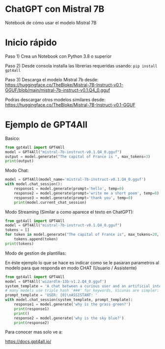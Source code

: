 # ChatGPT con Mistral 7B
Notebook de cómo usar el modelo Mistral 7B 

# Inicio rápido
Paso 1)
Crea un Notebook con Python 3.8 o superior

Paso 2)
Desde consola installa las librerias requeridas usando:
`pip install gpt4all`

Paso 3)
Descarga el modelo Mistral 7b desde:
https://huggingface.co/TheBloke/Mistral-7B-Instruct-v0.1-GGUF/blob/main/mistral-7b-instruct-v0.1.Q4_0.gguf

Podras descargar otros modelos similares desde:
https://huggingface.co/TheBloke/Mistral-7B-Instruct-v0.1-GGUF

# Ejemplo de GPT4All
Basico:

```python
from gpt4all import GPT4All
model = GPT4All("mistral-7b-instruct-v0.1.Q4_0.gguf")
output = model.generate("The capital of France is ", max_tokens=3)
print(output)
```

Modo Chat:

```python
model = GPT4All(model_name='mistral-7b-instruct-v0.1.Q4_0.gguf')
with model.chat_session():
    response1 = model.generate(prompt='hello', temp=0)
    response2 = model.generate(prompt='write me a short poem', temp=0)
    response3 = model.generate(prompt='thank you', temp=0)
    print(model.current_chat_session)
```

Modo Streaming (Similar a como aparece el texto en ChatGPT):

```python
from gpt4all import GPT4All
model = GPT4All("mistral-7b-instruct-v0.1.Q4_0.gguf")
tokens = []
for token in model.generate("The capital of France is", max_tokens=20, streaming=True):
    tokens.append(token)
print(tokens)
```

Modo de gestion de plantillas:

En éste ejemplo lo que se hace es indicar como se le pasaran parametros al modelo para que responda en modo CHAT (Usuario / Assistente)

```python
from gpt4all import GPT4All
model = GPT4All('wizardlm-13b-v1.2.Q4_0.gguf')
system_template = 'A chat between a curious user and an artificial intelligence assistant.'
# many models use triple hash '###' for keywords, Vicunas are simpler:
prompt_template = 'USER: {0}\nASSISTANT: '
with model.chat_session(system_template, prompt_template):
    response1 = model.generate('why is the grass green?')
    print(response1)
    print()
    response2 = model.generate('why is the sky blue?')
    print(response2)
```


Para conocer mas solo ve a:

https://docs.gpt4all.io/
